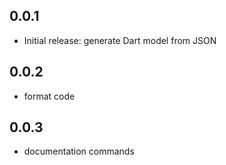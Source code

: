 ## 0.0.1
- Initial release: generate Dart model from JSON
## 0.0.2
- format code
## 0.0.3
- documentation commands
